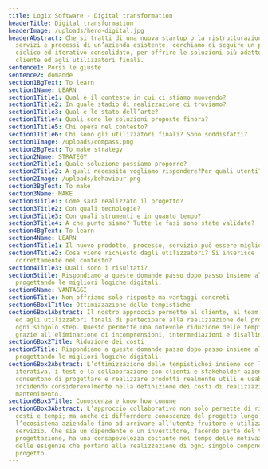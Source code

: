 ```yaml
---
title: Logix Software - Digital transformation
headerTitle: Digital transformation
headerImage: /uploads/hero-digital.jpg
headerAbstract: Che si tratti di una nuova startup o la ristrutturazione di
  servizi e processi di un’azienda esistente, cerchiamo di seguire un percorso
  ciclico ed iterativo consolidato, per offrire le soluzioni più adatte al
  cliente ed agli utilizzatori finali.
sentence1: Porsi le giuste
sentence2: domande
section1BgText: To learn
section1Name: LEARN
section1Title1: Qual è il contesto in cui ci stiamo muovendo?
section1Title2: In quale stadio di realizzazione ci troviamo?
section1Title3: Qual è lo stato dell’arte?
section1Title4: Quali sono le soluzioni proposte finora?
section1Title5: Chi opera nel contesto?
section1Title6: Chi sono gli utilizzatori finali? Sono soddisfatti?
section1Image: /uploads/compass.png
section2BgText: To make strategy
section2Name: STRATEGY
section2Title1: Quale soluzione possiamo proporre?
section2Title2: A quali necessità vogliamo rispondere?Per quali utenti?
section2Image: /uploads/behaviour.png
section3BgText: To make
section3Name: MAKE
section3Title1: Come sarà realizzato il progetto?
section3Title2: Con quali tecnologie?
section3Title3: Con quali strumenti e in quanto tempo?
section3Title4: A che punto siamo? Tutte le fasi sono state validate?
section4BgText: To learn
section4Name: LEARN
section4Title1: Il nuovo prodotto, processo, servizio può essere migliorato?
section4Title2: Cosa viene richiesto dagli utilizzatori? Si inserisce
  correttamente nel contesto?
section4Title3: Quali sono i risultati?
section5title: Rispondiamo a queste domande passo dopo passo insieme al cliente,
  progettando le migliori logiche digitali.
section6Name: VANTAGGI
section6Title: Non offriamo solo risposte ma vantaggi concreti
section6Box1Title: Ottimizzazione delle tempistiche
section6Box1Abstract: Il nostro approccio permette al cliente, al team aziendale
  ed agli utilizzatori finali di partecipare alla realizzazione del progetto, in
  ogni singolo step. Questo permette una notevole riduzione delle tempistiche,
  grazie all’eliminazione di incomprensioni, intermediazioni e disallineamenti.
section6Box2Title: Riduzione dei costi
section5Title: Rispondiamo a queste domande passo dopo passo insieme al cliente,
  progettando le migliori logiche digitali.
section6Box2Abstract: L’ottimizzazione delle tempistichei insieme con la ricerca
  iterativa, i test e la collaborazione con clienti e stakeholder aziendali
  consentono di progettare e realizzare prodotti realmente utili e usabili
  incidendo considerevolmente nella definizione dei costi di realizzazione e
  mantenimento.
section6Box3Title: Conoscenza e know how comune
section6Box3Abstract: L’approccio collaborativo non solo permette di ridurre
  costi e tempi; ma anche di difforndere conoscenze del progetto lungo tutto
  l’ecosistema aziendale fino ad arrivare all’utente fruitore e utilizzatore del
  servizio. Che sia un dipendente o un investitore, facendo parte del team di
  progettazione, ha una consapevolezza costante nel tempo delle motivazioni e
  delle esigenze che portano alla realizzazione di ogni singolo componente del
  progetto.
---
```

